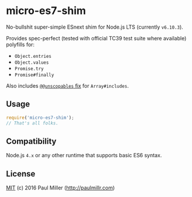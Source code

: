 # micro-es7-shim

No-bullshit super-simple ESnext shim for Node.js LTS (currently `v6.10.3`).

Provides spec-perfect (tested with official TC39 test suite where available) polyfills for:

* `Object.entries`
* `Object.values`
* `Promise.try`
* `Promise#finally`

Also includes [`@@unscopables` fix](https://bugs.chromium.org/p/v8/issues/detail?id=5059) for `Array#includes`.

## Usage

```js
require('micro-es7-shim');
// That's all folks.
```

## Compatibility

Node.js `4.x` or any other runtime that supports basic ES6 syntax.

## License

[MIT](https://github.com/paulmillr/mit) (c) 2016 Paul Miller (http://paulmillr.com)
